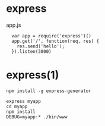 
# express

  app.js

      var app = require('express')()
      app.get('/', function(req, res) {
        res.send('hello');
      }).listen(3000)

# express(1)

    npm install -g express-generator

    express myapp
    cd myapp
    npm install
    DEBUG=myapp:* ./bin/www

